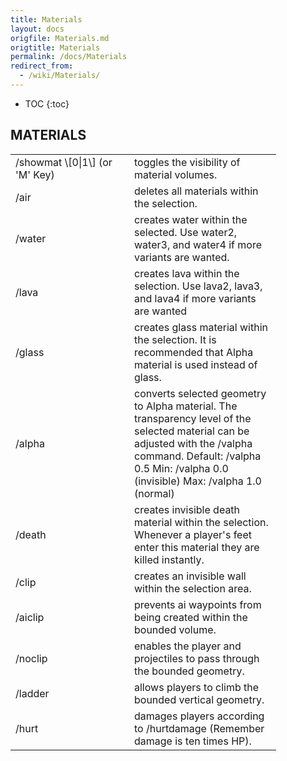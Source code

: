 ```yaml
---
title: Materials
layout: docs
origfile: Materials.md
origtitle: Materials
permalink: /docs/Materials
redirect_from:
  - /wiki/Materials/
---
```

* TOC
{:toc}
## MATERIALS

<table cellspacing="10" style="width:100%">
<tr>
<td width="174">
/showmat \[0|1\] (or 'M' Key)

</td>
<td width="219">
toggles the visibility of material volumes.

</td>
</tr>
<tr>
<td width="174">
/air

</td>
<td width="219">
deletes all materials within the selection.

</td>
</tr>
<tr>
<td width="174">
/water

</td>
<td width="219">
creates water within the selected. Use water2, water3, and water4 if more variants are wanted.
</td>
</tr>
<tr>
<td width="174">
/lava

</td>
<td width="219">
creates lava within the selection. Use lava2, lava3, and lava4 if more variants are wanted

</td>
</tr>
<tr>
<td width="174">
/glass

</td>
<td width="219">
creates glass material within the selection. It is recommended that Alpha material is used instead of glass.

</td>
</tr>
<tr>
<td width="174">
/alpha

</td>
<td width="219">
converts selected geometry to Alpha material. The transparency level of the selected material can be adjusted with the /valpha command. Default: /valpha 0.5 Min: /valpha 0.0 (invisible) Max: /valpha 1.0 (normal)

</td>
</tr>
<tr>
<td width="174">
/death

</td>
<td width="219">
creates invisible death material within the selection. Whenever a player's feet enter this material they are killed instantly.

</td>
</tr>
<tr>
<td width="174">
/clip

</td>
<td width="219">
creates an invisible wall within the selection area.

</td>
</tr>
<tr>
<td width="174">
/aiclip

</td>
<td width="219">
prevents ai waypoints from being created within the bounded volume.

</td>
</tr>
<tr>
<td width="174">
/noclip

</td>
<td width="219">
enables the player and projectiles to pass through the bounded geometry.

</td>
</tr>
<tr>
<td width="174">
/ladder

</td>
<td width="219">
allows players to climb the bounded vertical geometry.

</td>
</tr>
</td>
</tr>
<tr>
<td width="174">
/hurt

</td>
<td width="219">
damages players according to /hurtdamage (Remember damage is ten times HP).

</td>
</tr>
</table>
